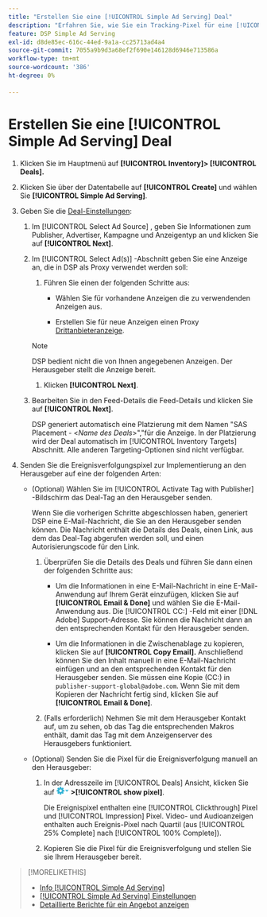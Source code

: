 ```yaml
---
title: "Erstellen Sie eine [!UICONTROL Simple Ad Serving] Deal"
description: "Erfahren Sie, wie Sie ein Tracking-Pixel für eine [!UICONTROL Simple Ad Serving] handeln."
feature: DSP Simple Ad Serving
exl-id: d8de85ec-616c-44ed-9a1a-cc25713ad4a4
source-git-commit: 7055a9b9d3a68ef2f690e146128d6946e713586a
workflow-type: tm+mt
source-wordcount: '386'
ht-degree: 0%

---
```


# Erstellen Sie eine [!UICONTROL Simple Ad Serving] Deal

1. Klicken Sie im Hauptmenü auf **[!UICONTROL Inventory]> [!UICONTROL Deals].**

1. Klicken Sie über der Datentabelle auf **[!UICONTROL Create]** und wählen Sie **[!UICONTROL Simple Ad Serving]**.

1. Geben Sie die [Deal-Einstellungen](simple-deal-settings.md):

   1. Im [!UICONTROL Select Ad Source] , geben Sie Informationen zum Publisher, Advertiser, Kampagne und Anzeigentyp an und klicken Sie auf **[!UICONTROL Next]**.

   1. Im [!UICONTROL Select Ad(s)] -Abschnitt geben Sie eine Anzeige an, die in DSP als Proxy verwendet werden soll:

      1. Führen Sie einen der folgenden Schritte aus:

         * Wählen Sie für vorhandene Anzeigen die zu verwendenden Anzeigen aus.

         * Erstellen Sie für neue Anzeigen einen Proxy [Drittanbieteranzeige](/help/dsp/campaign-management/ads/ad-create-multiple.md).
      >[!NOTE]
      > DSP bedient nicht die von Ihnen angegebenen Anzeigen. Der Herausgeber stellt die Anzeige bereit.

      1. Klicken **[!UICONTROL Next]**.
   1. Bearbeiten Sie in den Feed-Details die Feed-Details und klicken Sie auf **[!UICONTROL Next]**.

      DSP generiert automatisch eine Platzierung mit dem Namen &quot;SAS Placement - &lt;*Name des Deals*>&quot;,&quot;für die Anzeige. In der Platzierung wird der Deal automatisch im [!UICONTROL Inventory Targets] Abschnitt. Alle anderen Targeting-Optionen sind nicht verfügbar.



1. Senden Sie die Ereignisverfolgungspixel zur Implementierung an den Herausgeber auf eine der folgenden Arten:

   * (Optional) Wählen Sie im [!UICONTROL Activate Tag with Publisher] -Bildschirm das Deal-Tag an den Herausgeber senden.

      Wenn Sie die vorherigen Schritte abgeschlossen haben, generiert DSP eine E-Mail-Nachricht, die Sie an den Herausgeber senden können. Die Nachricht enthält die Details des Deals, einen Link, aus dem das Deal-Tag abgerufen werden soll, und einen Autorisierungscode für den Link.

      1. Überprüfen Sie die Details des Deals und führen Sie dann einen der folgenden Schritte aus:

         * Um die Informationen in eine E-Mail-Nachricht in eine E-Mail-Anwendung auf Ihrem Gerät einzufügen, klicken Sie auf **[!UICONTROL Email & Done]** und wählen Sie die E-Mail-Anwendung aus. Die [!UICONTROL CC:] -Feld mit einer [!DNL Adobe] Support-Adresse. Sie können die Nachricht dann an den entsprechenden Kontakt für den Herausgeber senden.

         * Um die Informationen in die Zwischenablage zu kopieren, klicken Sie auf **[!UICONTROL Copy Email].** Anschließend können Sie den Inhalt manuell in eine E-Mail-Nachricht einfügen und an den entsprechenden Kontakt für den Herausgeber senden. Sie müssen eine Kopie (CC:) in `publisher-support-global@adobe.com`. Wenn Sie mit dem Kopieren der Nachricht fertig sind, klicken Sie auf **[!UICONTROL Email & Done]**.
      1. (Falls erforderlich) Nehmen Sie mit dem Herausgeber Kontakt auf, um zu sehen, ob das Tag die entsprechenden Makros enthält, damit das Tag mit dem Anzeigenserver des Herausgebers funktioniert.
   * (Optional) Senden Sie die Pixel für die Ereignisverfolgung manuell an den Herausgeber:

      1. In der Adresszeile im [!UICONTROL Deals] Ansicht, klicken Sie auf ![Optionen, Menü](/help/dsp/assets/options-menu.png) **>[!UICONTROL show pixel]**.

         Die Ereignispixel enthalten eine [!UICONTROL Clickthrough] Pixel und [!UICONTROL Impression] Pixel. Video- und Audioanzeigen enthalten auch Ereignis-Pixel nach Quartil (aus [!UICONTROL 25% Complete] nach [!UICONTROL 100% Complete]).

      1. Kopieren Sie die Pixel für die Ereignisverfolgung und stellen Sie sie Ihrem Herausgeber bereit.



>[!MORELIKETHIS]
>
>* [Info [!UICONTROL Simple Ad Serving]](simple-deal-about.md)
>* [[!UICONTROL Simple Ad Serving] Einstellungen](simple-deal-settings.md)
>* [Detaillierte Berichte für ein Angebot anzeigen](/help/dsp/inventory/deal-view-report.md)


<!-- add back when reimplemented:
>* [View Event-Tracking Pixels for a [!UICONTROL Simple Ad Serving] Deal](simple-deal-show-pixels.md)
-->
